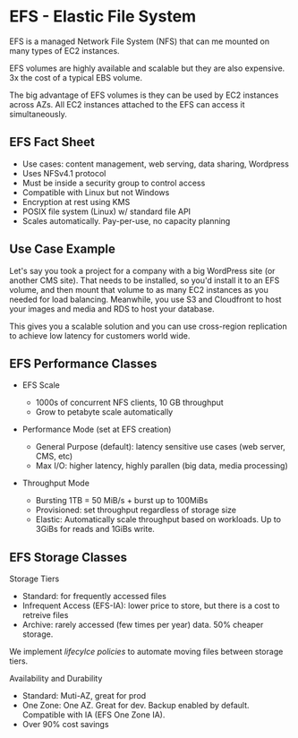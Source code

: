 # EFS - Elastic File System

EFS is a managed Network File System (NFS) that can me mounted on many types of EC2 instances.

EFS volumes are highly available and scalable but they are also expensive. 3x the cost of a typical EBS volume.

The big advantage of EFS volumes is they can be used by EC2 instances across AZs. All EC2 instances attached to the EFS can access it simultaneously.

## EFS Fact Sheet

* Use cases: content management, web serving, data sharing, Wordpress
* Uses NFSv4.1 protocol
* Must be inside a security group to control access
* Compatible with Linux but not Windows
* Encryption at rest using KMS
* POSIX file system (Linux) w/ standard file API
* Scales automatically. Pay-per-use, no capacity planning

## Use Case Example

Let's say you took a project for a company with a big WordPress site (or another CMS site). That needs to be installed, so you'd install it to an EFS volume, and then mount that volume to as many EC2 instances as you needed for load balancing. Meanwhile, you use S3 and Cloudfront to host your images and media and RDS to host your database. 

This gives you a scalable solution and you can use cross-region replication to achieve low latency for customers world wide.

## EFS Performance Classes
* EFS Scale
    * 1000s of concurrent NFS clients, 10 GB throughput
    * Grow to petabyte scale automatically

* Performance Mode (set at EFS creation)
    * General Purpose (default): latency sensitive use cases (web server, CMS, etc)
    * Max I/O: higher latency, highly parallen (big data, media processing)

* Throughput Mode
    * Bursting 1TB = 50 MiB/s + burst up to 100MiBs
    * Provisioned: set throughput regardless of storage size
    * Elastic: Automatically scale throughput based on workloads. Up to 3GiBs for reads and 1GiBs write.


## EFS Storage Classes

Storage Tiers

* Standard: for frequently accessed files
* Infrequent Access (EFS-IA): lower price to store, but there is a cost to retreive files
* Archive: rarely accessed (few times per year) data. 50% cheaper storage.

We implement *lifecylce policies* to automate moving files between storage tiers.

Availability and Durability

* Standard: Muti-AZ, great for prod
* One Zone: One AZ. Great for dev. Backup enabled by default. Compatible with IA (EFS One Zone IA).
* Over 90% cost savings


